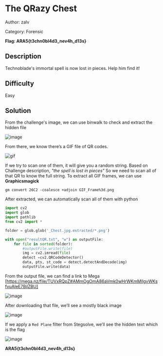 # The QRazy Chest
Author: zalv

Category: Forensic

**Flag: ARA5{t3chn0bl4d3_nev4h_d13s}**

## Description 
Technoblade's immortal spell is now lost in pieces. Help him find it!

## Difficulty 
Easy

## Solution 
From the challenge's image, we can use binwalk to check and extract the hidden file 

![image](https://github.com/zalvexe/ARA5Forens/assets/92864261/77f51762-9289-407d-8c7a-6a7d6fc5edb1)

From there, we know there’s a GIF file of QR codes. 

![gif](https://github.com/zalvexe/ARA5Forens/blob/main/The%20QRazy%20Spell/gif%20qr.gif)

If we try to scan one of them, it will give you a random string. Based on Challenge description, *"the spell is lost in pieces"* So we need to scan all of that QR to know the full string.
To extract all GIF frames, we can use **Graphicsmagick**

```gm convert 26C2 -coalesce +adjoin GIF_Frame%3d.png```

After extracted, we can automatically scan all of them with python 

```python
import cv2
import glob
import pathlib
from cv2 import *

folder = glob.glob('_Chest.jpg.extracted/*.png')

with open("resultQR.txt", "w") as outputFile:
    for file in sorted(folder):
        #outputFile.write(file)
        img = cv2.imread(file)
        detect =cv2.QRCodeDetector()
        data, pts, st_code = detect.detectAndDecode(img)
        outputFile.write(data)
```
From the output file, we can find a link to Mega
[https://mega.nz/file/TUVxRQpZ#AMmOgOmA86aVmk0wHrWKmMIlgvWKsfvuAleE7BilZBU]

![image](https://github.com/zalvexe/ARA5Forens/assets/92864261/f97a5fde-7dbb-4de4-ba0b-eccdb16e0586)

After downloading that file, we’ll see a mostly black image

![image](https://github.com/zalvexe/ARA5Forens/assets/92864261/7d79cb18-6252-4096-a418-fe3505925455)

If we apply a ```Red Plane``` filter from Stegsolve, we’ll see the hidden text which is the flag

![image](https://github.com/zalvexe/ARA5Forens/assets/92864261/17ded4d1-1eac-4e30-942f-c4f4f9522cf7)

**ARA5{t3chn0bl4d3_nev4h_d13s}**
